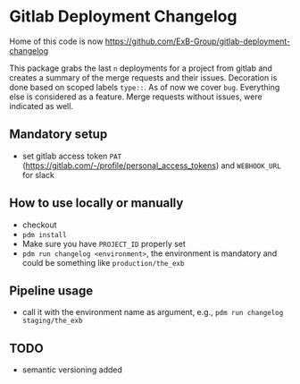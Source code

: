 # Gitlab Deployment Changelog

Home of this code is now https://github.com/ExB-Group/gitlab-deployment-changelog 

This package grabs the last `n` deployments for a project from gitlab and creates a summary of the merge requests
and their issues. Decoration is done based on scoped labels `type::`. As of now we cover `bug`. Everything else is
considered as a feature. Merge requests without issues, were indicated as well.

## Mandatory setup 

- set gitlab access token `PAT` (https://gitlab.com/-/profile/personal_access_tokens)  and `WEBHOOK_URL` for slack

## How to use locally or manually

- checkout
- `pdm install`
- Make sure you have `PROJECT_ID` properly set
- `pdm run changelog <environment>`, the environment is mandatory and could be something like `production/the_exb` 

## Pipeline usage

- call it with the environment name as argument, e.g., `pdm run changelog staging/the_exb`

## TODO

- semantic versioning added